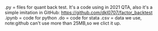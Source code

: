 .py = files for quant back test. It's a code using in 2021 QTA, also it's a simple imitation in GitHub: https://github.com/dkl0707/factor_backtest
.ipynb = code for python
.do = code for stata
.csv = data we use, note:github can't use more than 25MB,so we clict it up.
